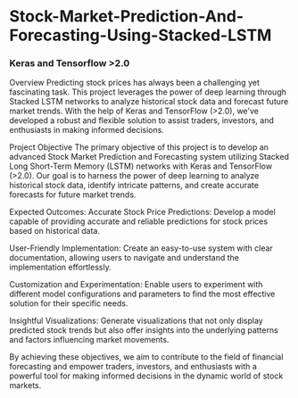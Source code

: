 # Stock-Market-Prediction-And-Forecasting-Using-Stacked-LSTM
### Keras and Tensorflow >2.0

Overview
Predicting stock prices has always been a challenging yet fascinating task. This project leverages the power of deep learning through Stacked LSTM networks to analyze historical stock data and forecast future market trends. With the help of Keras and TensorFlow (>2.0), we've developed a robust and flexible solution to assist traders, investors, and enthusiasts in making informed decisions.

Project Objective
The primary objective of this project is to develop an advanced Stock Market Prediction and Forecasting system utilizing Stacked Long Short-Term Memory (LSTM) networks with Keras and TensorFlow (>2.0). Our goal is to harness the power of deep learning to analyze historical stock data, identify intricate patterns, and create accurate forecasts for future market trends.


Expected Outcomes:
Accurate Stock Price Predictions: Develop a model capable of providing accurate and reliable predictions for stock prices based on historical data.

User-Friendly Implementation: Create an easy-to-use system with clear documentation, allowing users to navigate and understand the implementation effortlessly.

Customization and Experimentation: Enable users to experiment with different model configurations and parameters to find the most effective solution for their specific needs.

Insightful Visualizations: Generate visualizations that not only display predicted stock trends but also offer insights into the underlying patterns and factors influencing market movements.

By achieving these objectives, we aim to contribute to the field of financial forecasting and empower traders, investors, and enthusiasts with a powerful tool for making informed decisions in the dynamic world of stock markets.
